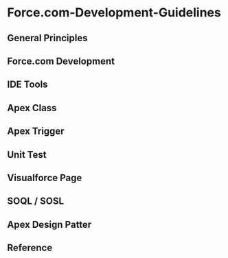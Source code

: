 Force.com-Development-Guidelines
================================

## General Principles
## Force.com Development 
## IDE Tools 
## Apex Class 
## Apex Trigger 
## Unit Test 
## Visualforce Page 
## SOQL / SOSL 
## Apex Design Patter 
## Reference 
